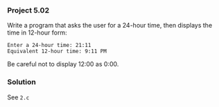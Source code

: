 ### Project 5.02
Write a program that asks the user for a 24-hour time, then displays the time in 12-hour form:
```
Enter a 24-hour time: 21:11
Equivalent 12-hour time: 9:11 PM
```
Be careful not to display 12:00 as 0:00.

### Solution
See `2.c`
